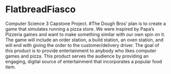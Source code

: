 # FlatbreadFiasco
Computer Science 3 Capstone Project.
#The Dough Bros’ plan is to create a game that simulates running a pizza store. We were inspired by Papa’s Pizzeria games and want to make something similar with our own spin on it. The game will include an order station, a build station, an oven station, and will end with giving the order to the customer/delivery driver. The goal of this product is to provide entertainment to anybody who likes computer games and pizza. This product serves the audience by providing an engaging, digital source of entertainment that incorporates a popular food item.
